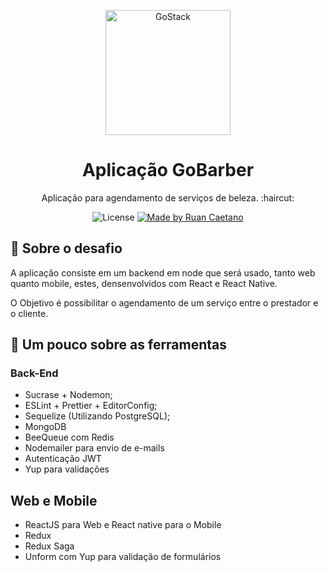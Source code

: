 <p align="center">
    <img alt="GoStack" src="https://rocketseat-cdn.s3-sa-east-1.amazonaws.com/bootcamp-header.png" width="200px" />
</p>

<h1 align="center">
  Aplicação GoBarber
</h1>

<p align="center">Aplicação para agendamento de serviços de beleza.  :haircut:</p>

<p align="center">
  <img alt="License" src="https://img.shields.io/badge/license-MIT-191A1E">

  <a href="https://github.com/ruancaetano/">
    <img alt="Made by Ruan Caetano" src="https://img.shields.io/badge/Made%20by-Ruan%20Caetano-191A1E">
  </a>

</p>

## 🚀 Sobre o desafio

A aplicação consiste em um backend em node que será usado, tanto web quanto mobile, estes, densenvolvidos com React e React Native.

O Objetivo é possibilitar o agendamento de um serviço entre o prestador e o cliente.

## 📌 Um pouco sobre as ferramentas

### Back-End

- Sucrase + Nodemon;
- ESLint + Prettier + EditorConfig;
- Sequelize (Utilizando PostgreSQL);
- MongoDB
- BeeQueue com Redis
- Nodemailer para envio de e-mails
- Autenticação JWT
- Yup para validações

## Web e Mobile

- ReactJS para Web e React native para o Mobile
- Redux
- Redux Saga
- Unform com Yup para validação de formulários
